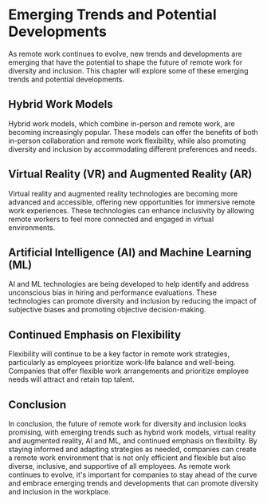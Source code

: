 # Emerging Trends and Potential Developments

As remote work continues to evolve, new trends and developments are emerging that have the potential to shape the future of remote work for diversity and inclusion. This chapter will explore some of these emerging trends and potential developments.

Hybrid Work Models
------------------

Hybrid work models, which combine in-person and remote work, are becoming increasingly popular. These models can offer the benefits of both in-person collaboration and remote work flexibility, while also promoting diversity and inclusion by accommodating different preferences and needs.

Virtual Reality (VR) and Augmented Reality (AR)
-----------------------------------------------

Virtual reality and augmented reality technologies are becoming more advanced and accessible, offering new opportunities for immersive remote work experiences. These technologies can enhance inclusivity by allowing remote workers to feel more connected and engaged in virtual environments.

Artificial Intelligence (AI) and Machine Learning (ML)
------------------------------------------------------

AI and ML technologies are being developed to help identify and address unconscious bias in hiring and performance evaluations. These technologies can promote diversity and inclusion by reducing the impact of subjective biases and promoting objective decision-making.

Continued Emphasis on Flexibility
---------------------------------

Flexibility will continue to be a key factor in remote work strategies, particularly as employees prioritize work-life balance and well-being. Companies that offer flexible work arrangements and prioritize employee needs will attract and retain top talent.

Conclusion
----------

In conclusion, the future of remote work for diversity and inclusion looks promising, with emerging trends such as hybrid work models, virtual reality and augmented reality, AI and ML, and continued emphasis on flexibility. By staying informed and adapting strategies as needed, companies can create a remote work environment that is not only efficient and flexible but also diverse, inclusive, and supportive of all employees. As remote work continues to evolve, it's important for companies to stay ahead of the curve and embrace emerging trends and developments that can promote diversity and inclusion in the workplace.

